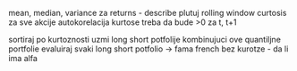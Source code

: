 mean, median, variance za returns - describe
plutuj rolling window curtosis za sve akcije 
autokorelacija kurtose treba da bude >0 za t, t+1
 
sortiraj po kurtoznosti
uzmi long short potfolije kombinujuci ove quantiljne portfolie
evaluiraj svaki long short potfolio -> fama french bez kurotze - da li ima alfa
